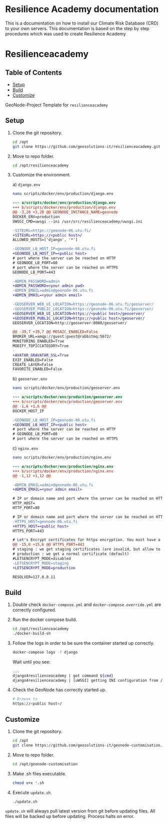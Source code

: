 # Resilience Academy documentation
This is a documentation on how to install our Climate Risk Database (CRD) to your own servers. This documentation is based on the step by step procedures which was used to create Resilience Academy 

# Resilienceacademy

## Table of Contents

-  [Setup](#Setup)
-  [Build](#Build)
-  [Customize](#Customize)

GeoNode-Project Template for `resilienceacademy`

## Setup

1. Clone the git repository.

    ```bash
    cd /opt
    git clone https://github.com/geosolutions-it/resilienceacademy.git
    ```

2. Move to repo folder.

    ```bash
    cd /opt/resilienceacademy
    ```

3. Customize the environment.

    a) `django.env`

      ```bash
      nano scripts/docker/env/production/django.env
      ```

      ```diff
      --- a/scripts/docker/env/production/django.env
      +++ b/scripts/docker/env/production/django.env
      @@ -3,20 +3,20 @@ GEONODE_INSTANCE_NAME=geonode
      DOCKER_ENV=production
      UWSGI_CMD=uwsgi --ini /usr/src/resilienceacademy/uwsgi.ini
      
      -SITEURL=https://geonode-06.utu.fi/
      +SITEURL=https://<public host>/
      ALLOWED_HOSTS=['django', '*']
      
      -GEONODE_LB_HOST_IP=geonode-06.utu.fi
      +GEONODE_LB_HOST_IP=<public host>
      # port where the server can be reached on HTTP
      # GEONODE_LB_PORT=80
      # port where the server can be reached on HTTPS
      GEONODE_LB_PORT=443
      
      -ADMIN_PASSWORD=admin
      +ADMIN_PASSWORD=<your admin pwd>
      -ADMIN_EMAIL=admin@geonode-06.utu.fi
      +ADMIN_EMAIL=<your admin email>
      
      -GEOSERVER_WEB_UI_LOCATION=https://geonode-06.utu.fi/geoserver/
      -GEOSERVER_PUBLIC_LOCATION=https://geonode-06.utu.fi/geoserver/
      +GEOSERVER_WEB_UI_LOCATION=https://<public host>/geoserver/
      +GEOSERVER_PUBLIC_LOCATION=https://<public host>/geoserver/
      GEOSERVER_LOCATION=http://geoserver:8080/geoserver/
      
      @@ -39,7 +39,7 @@ MOSAIC_ENABLED=False
      BROKER_URL=amqp://guest:guest@rabbitmq:5672/
      MONITORING_ENABLED=True
      MODIFY_TOPICCATEGORY=True
      -
      +AVATAR_GRAVATAR_SSL=True
      EXIF_ENABLED=False
      CREATE_LAYER=False
      FAVORITE_ENABLED=False
      ```

    b) `geoserver.env`

      ```bash
      nano scripts/docker/env/production/geoserver.env
      ```

      ```diff
      --- a/scripts/docker/env/production/geoserver.env
      +++ b/scripts/docker/env/production/geoserver.env
      @@ -1,6 +1,6 @@
      DOCKER_HOST_IP
      
      -GEONODE_LB_HOST_IP=geonode-06.utu.fi
      +GEONODE_LB_HOST_IP=<public host>
      # port where the server can be reached on HTTP
      # GEONODE_LB_PORT=80
      # port where the server can be reached on HTTPS
      ```

    c) `nginx.env`

      ```bash
      nano scripts/docker/env/production/nginx.env
      ```

      ```diff
      --- a/scripts/docker/env/production/nginx.env
      +++ b/scripts/docker/env/production/nginx.env
      @@ -1,12 +1,12 @@
      
      -ADMIN_EMAIL=admin@geonode-06.utu.fi
      +ADMIN_EMAIL=<your admin email>
      
      # IP or domain name and port where the server can be reached on HTTP (leave HOST empty if you want to use HTTPS only)
      HTTP_HOST=
      HTTP_PORT=80
      
      # IP or domain name and port where the server can be reached on HTTPS (leave HOST empty if you want to use HTTP only)
      -HTTPS_HOST=geonode-06.utu.fi
      +HTTPS_HOST=<public host>
      HTTPS_PORT=443
      
      # Let's Encrypt certificates for https encryption. You must have a domain name as HTTPS_HOST (doesn't work
      @@ -15,6 +15,6 @@ HTTPS_PORT=443
      # staging : we get staging certificates (are invalid, but allow to test the process completely and have much higher limit rates)
      # production : we get a normal certificate (default)
      #LETSENCRYPT_MODE=disabled
      -LETSENCRYPT_MODE=staging
      +LETSENCRYPT_MODE=production
      
      RESOLVER=127.0.0.11
      ```

## Build

1. Double check `docker-compose.yml` and `docker-compose.override.yml` are correctly configured.

2. Run the docker compose build.


    ```bash
    cd /opt/resilienceacademy
    ./docker-build-sh
    ```

3. Follow the logs in order to be sure the container started up correctly.

    ```bash
    docker-compose logs -f django
    ```

    Wait until you see:

    ```bash
    ...
    django4resilienceacademy | got command ${cmd}
    django4resilienceacademy | [uWSGI] getting INI configuration from /usr/src/resilienceacademy/uwsgi.ini
    ```

4. Check the GeoNode has correctly started up.

    ```bash
    # Browse to
    https://<public host>/
    ```

## Customize

1. Clone the git repository.

    ```bash
    cd /opt
    git clone https://github.com/geosolutions-it/geonode-customisation.git
    ```

2. Move to repo folder.

    ```bash
    cd /opt/geonode-customisation
    ```

3. Make .sh files executable.

    ```bash
    chmod u+x *.sh
    ```

4. Execute `update.sh`.

    ```bash
    ./update.sh
    ```

`update.sh` will always pull latest version from git before updating files. All files will be backed up before updating. Process halts on error.
